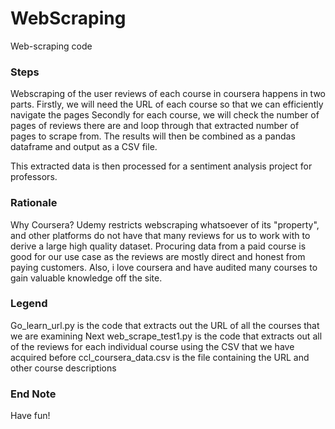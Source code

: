 # WebScraping
Web-scraping code

### Steps
Webscraping of the user reviews of each course in coursera happens in two parts. 
Firstly, we will need the URL of each course so that we can efficiently navigate the pages
Secondly for each course, we will check the number of pages of reviews there are and loop through that extracted number of pages to scrape from. 
The results will then be combined as a pandas dataframe and output as a CSV file. 

This extracted data is then processed for a sentiment analysis project for professors. 

### Rationale
Why Coursera? Udemy restricts webscraping whatsoever of its "property", and other platforms do not have that many reviews for us to work with to derive a large high quality dataset. Procuring data from a paid course is good for our use case as the reviews are mostly direct and honest from paying customers. 
Also, i love coursera and have audited many courses to gain valuable knowledge off the site. 

### Legend
Go_learn_url.py is the code that extracts out the URL of all the courses that we are examining
Next web_scrape_test1.py is the code that extracts out all of the reviews for each individual course using the CSV that we have acquired before
ccl_coursera_data.csv is the file containing the URL and other course descriptions 


### End Note
Have fun!
